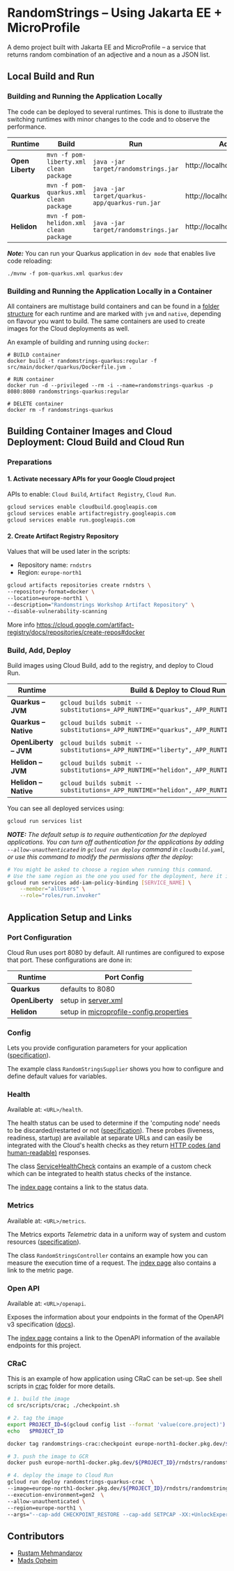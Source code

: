 # RandomStrings – Using Jakarta EE + MicroProfile
A demo project built with Jakarta EE and MicroProfile – a service that returns random combination of an adjective and a noun as a JSON list.

## Local Build and Run
### Building and Running the Application Locally

The code can be deployed to several runtimes. This is done to illustrate the switching runtimes with minor changes to the code and to observe the performance.

| Runtime          | Build                                      | Run                                                | Address                       |
|------------------|--------------------------------------------|----------------------------------------------------|-------------------------------|
| **Open Liberty** | ```mvn -f pom-liberty.xml clean package``` | ```java -jar target/randomstrings.jar```           | http://localhost:8080/api/rnd |
| **Quarkus**      | ```mvn -f pom-quarkus.xml clean package``` | ```java -jar target/quarkus-app/quarkus-run.jar``` | http://localhost:8080/api/rnd |
| **Helidon**      | ```mvn -f pom-helidon.xml clean package``` | ```java -jar target/randomstrings.jar```           | http://localhost:8080/api/rnd |

**_Note:_** You can run your Quarkus application in `dev mode` that enables live code reloading:

```shell script
./mvnw -f pom-quarkus.xml quarkus:dev
```

### Building and Running the Application Locally in a Container
All containers are multistage build containers and can be found in a [folder structure][10] for each runtime and are marked with `jvm` and `native`, depending on flavour you want to build. The same containers are used to create images for the Cloud deployments as well.

An example of building and running using `docker`:

```shell script
# BUILD container
docker build -t randomstrings-quarkus:regular -f src/main/docker/quarkus/Dockerfile.jvm .

# RUN container
docker run -d --privileged --rm -i --name=randomstrings-quarkus -p 8080:8080 randomstrings-quarkus:regular

# DELETE container
docker rm -f randomstrings-quarkus   
```

## Building Container Images and Cloud Deployment: Cloud Build and Cloud Run

### Preparations

#### 1. Activate necessary APIs for your Google Cloud project

APIs to enable: `Cloud Build`, `Artifact Registry`, `Cloud Run`.

```bash
gcloud services enable cloudbuild.googleapis.com
gcloud services enable artifactregistry.googleapis.com
gcloud services enable run.googleapis.com
```

#### 2. Create Artifact Registry Repository

Values that will be used later in the scripts:
* Repository name: `rndstrs`
* Region: `europe-north1`

```bash
gcloud artifacts repositories create rndstrs \
--repository-format=docker \
--location=europe-north1 \
--description="Randomstrings Workshop Artifact Repository" \
--disable-vulnerability-scanning
```
More info https://cloud.google.com/artifact-registry/docs/repositories/create-repos#docker


### Build, Add, Deploy 

Build images using Cloud Build, add to the registry, and deploy to Cloud Run.

| Runtime               | Build & Deploy to Cloud Run                                                                     |
|-----------------------|-------------------------------------------------------------------------------------------------|
| **Quarkus – JVM**     | ```gcloud builds submit --substitutions=_APP_RUNTIME="quarkus",_APP_RUNTIME_FLAVOUR="jvm"```    |
| **Quarkus – Native**  | ```gcloud builds submit --substitutions=_APP_RUNTIME="quarkus",_APP_RUNTIME_FLAVOUR="native"``` |
| **OpenLiberty – JVM** | ```gcloud builds submit --substitutions=_APP_RUNTIME="liberty",_APP_RUNTIME_FLAVOUR="jvm"```    |
| **Helidon – JVM**     | ```gcloud builds submit --substitutions=_APP_RUNTIME="helidon",_APP_RUNTIME_FLAVOUR="jvm"```    |
| **Helidon – Native**  | ```gcloud builds submit --substitutions=_APP_RUNTIME="helidon",_APP_RUNTIME_FLAVOUR="native"``` |

You can see all deployed services using:

```bash
gcloud run services list
```

_**NOTE:** The default setup is to require authentication for the deployed applications.
You can turn off authentication for the applications by adding `--allow-unauthenticated` in
`gcloud run deploy` command in `cloudbild.yaml`, or use this command to modify the permissions
after the deploy:_

```bash
# You might be asked to choose a region when running this command.
# Use the same region as the one you used for the deployment, here it is: europe-north1
gcloud run services add-iam-policy-binding [SERVICE_NAME] \
    --member="allUsers" \
    --role="roles/run.invoker"
```

## Application Setup and Links
### Port Configuration
Cloud Run uses port 8080 by default. All runtimes are configured to expose that port. These configurations are done in: 

| Runtime         | Port Config                                  |
|-----------------|----------------------------------------------|
| **Quarkus**     | defaults to 8080                             |
| **OpenLiberty** | setup in [server.xml][8]                     |
| **Helidon**     | setup in [microprofile-config.properties][9] |


### Config
Lets you provide configuration parameters for your application ([specification][2]).

The example class `RandomStringsSupplier` shows you how to configure and define default values for variables.

### Health
Available at: `<URL>/health`.

The health status can be used to determine if the 'computing node' needs to be discarded/restarted or not ([specification][3]). These probes (liveness, readiness, startup) are available at separate URLs and can easily be integrated with the Cloud's health checks as they return [HTTP codes (and human-readable)][11] responses.

The class [ServiceHealthCheck][12] contains an example of a custom check which can be integrated to health status checks of the instance.

The [index page][13] contains a link to the status data.


### Metrics
Available at: `<URL>/metrics`.

The Metrics exports _Telemetric_ data in a uniform way of system and custom resources ([specification][4]).

The class `RandomStringsController` contains an example how you can measure the execution time of a request. The [index page][13] also contains a link to the metric page.

### Open API
Available at: `<URL>/openapi`.

Exposes the information about your endpoints in the format of the OpenAPI v3 specification ([docs][5]).

The [index page][13] contains a link to the OpenAPI information of the available endpoints for this project.

### CRaC

This is an example of how application using CRaC can be set-up. See shell scripts in [crac][14] folder for more details.

```bash
# 1. build the image
cd src/scripts/crac; ./checkpoint.sh

# 2. tag the image
export PROJECT_ID=$(gcloud config list --format 'value(core.project)')
echo   $PROJECT_ID

docker tag randomstrings-crac:checkpoint europe-north1-docker.pkg.dev/${PROJECT_ID}/rndstrs/randomstrings-crac

# 3. push the image to GCR
docker push europe-north1-docker.pkg.dev/${PROJECT_ID}/rndstrs/randomstrings-crac

# 4. deploy the image to Cloud Run
gcloud run deploy randomstrings-quarkus-crac  \
--image=europe-north1-docker.pkg.dev/${PROJECT_ID}/rndstrs/randomstrings-crac \
--execution-environment=gen2  \
--allow-unauthenticated \
--region=europe-north1 \
--args="--cap-add CHECKPOINT_RESTORE --cap-add SETPCAP -XX:+UnlockExperimentalVMOptions -XX:+IgnoreCPUFeatures"
```

## Contributors
- [Rustam Mehmandarov][6]
- [Mads Opheim][7]


[1]: https://microprofile.io/
[2]: https://microprofile.io/project/eclipse/microprofile-config
[3]: https://microprofile.io/project/eclipse/microprofile-health
[4]: https://microprofile.io/project/eclipse/microprofile-metrics
[5]: https://microprofile.io/project/eclipse/microprofile-open-api
[6]: https://github.com/mehmandarov
[7]: https://github.com/madsop
[8]: src/main/liberty/config/server.xml
[9]: src/main/resources/META-INF/microprofile-config.properties
[10]: src/main/docker
[11]: https://github.com/eclipse/microprofile-health/blob/main/spec/src/main/asciidoc/protocol-wireformat.asciidoc#appendix-a-rest-interfaces-specifications
[12]: src/main/java/com/mehmandarov/randomstrings/health/ServiceHealthCheck.java
[13]: src/main/resources/META-INF/resources/index.html
[14]: src/scripts/crac